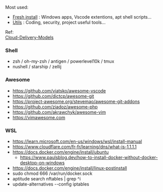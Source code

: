 Most used:
- [Fresh install](https://github.com/cylmat/docs/tree/main/install) : Windows apps, Vscode extentions, apt shell scripts... 
- [Utils](https://github.com/cylmat/docs/tree/main/Utils) : Coding, security, project useful tools...

Ref:  
[Cloud-Delivery-Models](https://github.com/cylmat/docs/blob/main/Form/Archilog/Cloud-Delivery-Models.png)

### Shell
- zsh / oh-my-zsh / antigen / powerlevel10k / tmux
- nushell / starship / zellij

### Awesome
- https://github.com/viatsko/awesome-vscode
- https://github.com/dictcp/awesome-git
- https://project-awesome.org/stevemao/awesome-git-addons
- https://github.com/ziadoz/awesome-php
- https://github.com/akrawchyk/awesome-vim
- https://vimawesome.com

### WSL
- https://learn.microsoft.com/en-us/windows/wsl/install-manual     
- https://www.cloudflare.com/fr-fr/learning/dns/what-is-1.1.1.1
- https://docs.docker.com/engine/install/ubuntu
  - https://www.paulsblog.dev/how-to-install-docker-without-docker-desktop-on-windows
- https://docs.docker.com/engine/install/linux-postinstall
- sudo chmod 666 /var/run/docker.sock
- aptitude search nftables | grep ^i
- update-alternatives --config iptables   
